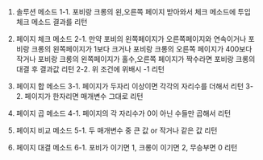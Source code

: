1. 솔루션 메소드
1-1. 포비랑 크롱의 왼,오른쪽 페이지 받아와서 체크 메소드에 투입
     체크 메소드 결과를 리턴

2. 페이지 체크 메소드
2-1. 만약 포비의 왼쪽페이지가 오른쪽페이지와 연속이거나
     포비랑 크롱의 왼쪽페이지가 1보다 크거나
     포비랑 크롱의 오른쪽 페이지가 400보다 작거나
     포비랑 크롱의 왼쪽페이지가 홀수,오른쪽 페이지가 짝수라면
     포비랑 크롱의 대결 후 결과값 리턴
2-2. 위 조건에 위배시 -1 리턴

3. 페이지 합 메소드
3-1. 페이지가 두자리 이상이면 각각의 자리수를 더해서 리턴
3-2. 페이지가 한자리면 매개변수 그대로 리턴

4. 페이지 곱 메소드
4-1. 페이지의 각 자리수가 0이 아닌 수들만 곱해서 리턴

5. 페이지 비교 메소드
5-1. 두 매개변수 중 큰 값 or 작거나 같은 값 리턴

6. 페이지 대결 메소드
6-1. 포비가 이기면 1, 크롱이 이기면 2, 무승부면 0 리턴